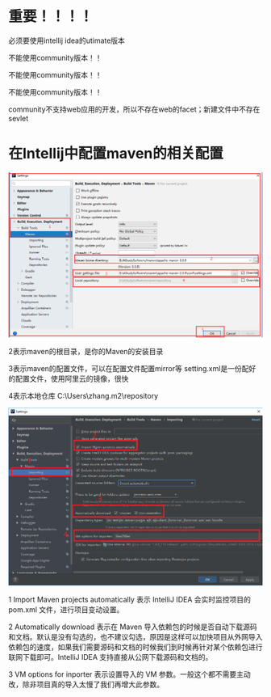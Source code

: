 # 重要！！！！

必须要使用intellij idea的utimate版本

不能使用community版本！！

不能使用community版本！！

不能使用community版本！！

community不支持web应用的开发，所以不存在web的facet；新建文件中不存在sevlet




# 在Intellij中配置maven的相关配置

![intellij_maven_1](imgs/intellij_maven_1.png)

2表示maven的根目录，是你的Maven的安装目录


3表示maven的配置文件，可以在配置文件配置mirror等 setting.xml是一份配好的配置文件，使用阿里云的镜像，很快


4表示本地仓库 C:\Users\zhang\.m2\repository


![intellij_maven_2](imgs/intellij_maven_2.png)

1 Import Maven projects automatically 表示 IntelliJ IDEA 会实时监控项目的 pom.xml 文件，进行项目变动设置。


2 Automatically download 表示在 Maven 导入依赖包的时候是否自动下载源码和文档。默认是没有勾选的，也不建议勾选，原因是这样可以加快项目从外网导入依赖包的速度，如果我们需要源码和文档的时候我们到时候再针对某个依赖包进行联网下载即可。IntelliJ IDEA 支持直接从公网下载源码和文档的。


3 VM options for inporter 表示设置导入的 VM 参数。一般这个都不需要主动改，除非项目真的导入太慢了我们再增大此参数。